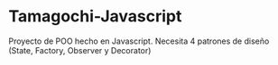 # Tamagochi-Javascript
Proyecto de POO hecho en Javascript. Necesita 4 patrones de diseño (State, Factory, Observer y Decorator)
